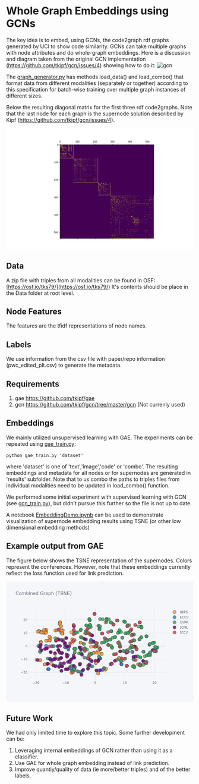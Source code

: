 # Whole Graph Embeddings using GCNs
The key idea is to embed, using GCNs, the code2graph rdf graphs generated by UCI to show code similarity. GCNs can take multiple graphs with node attributes and do whole-graph embeddings. Here is a discussion and diagram taken from the original GCN implementation (https://github.com/tkipf/gcn/issues/4) showing how to do it:
![gcn](https://user-images.githubusercontent.com/7347296/34198790-eb5bec96-e56b-11e7-90d5-157800e042de.png)

The [graph_generator.py](graph_generator.py) has methods load_data() and load_combo() that format data from different modalities (separately or together) according to this specification for batch-wise training over multiple graph instances of different sizes. 

Below the resulting diagonal matrix for the first three rdf code2graphs.  Note that the last node for each graph is the supernode solution described by Kipf (https://github.com/tkipf/gcn/issues/4).

![diagonal matrix](./figures/diag_matrix_supernodes.png)

## Data

A zip file with triples from all modalities can be found in OSF: [https://osf.io/tks79/](https://osf.io/tks79/)
It's contents should be place in the Data folder at root level.

## Node Features
The features are the tfidf representations of node names.

## Labels
We use information from the csv file with paper/repo information (pwc_edited_plt.csv) to generate the metadata.

## Requirements
1. gae https://github.com/tkipf/gae
2. gcn https://github.com/tkipf/gcn/tree/master/gcn (Not currenly used)

## Embeddings

We mainly utilized unsupervised learning with GAE. The experiments can be repeated using [gae_train.py](gae_train.py):
```
python gae_train.py 'dataset'
```
where 'dataset' is one of 'text','image','code' or 'combo'. The resulting embeddings and metadata for all nodes or for supernodes are generated in 'results' subfolder.
Note that to us combo the paths to triples files from individual modalities need to be updated in load_combo() function.

We performed some initial experiment with supervised learning with GCN (see [gcn_train.py](gcn_train.py)), but didn't pursue this further so the file is not up to date.

A notebook [EmbeddingDemo.ipynb](EmbeddingDemo.ipynb) can be used to demonstrate visualization of supernode embedding results using TSNE (or other low dimensional embedding methods)

## Example output from GAE
The figure below shows the TSNE representation of the supernodes. Colors represent the conferences.
 However, note that these embeddings currently reflect the loss function used for link prediction. 

![Combined Data Embedding with TSNE](./figures/Combined-TSNE-Embed.png)


## Future Work
We had only limited time to explore this topic. Some further development can be:
1. Leveraging internal embeddings of GCN rather than using it as a classifier. 
2. Use GAE for whole graph embedding instead of link prediction.
3. Improve quantiy/quality of data (ie more/better triples) and of the better labels.
